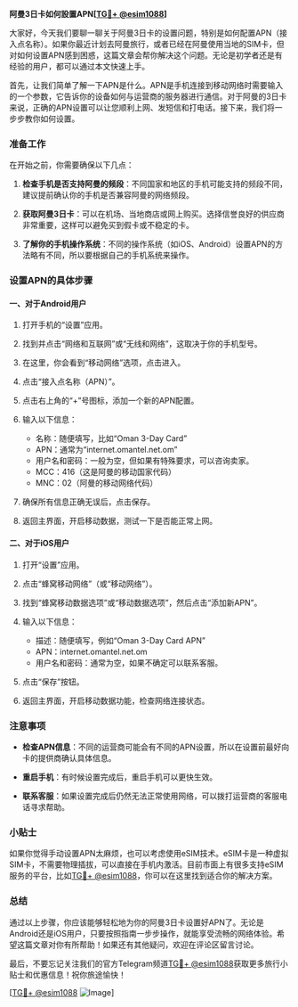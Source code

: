 **阿曼3日卡如何設置APN[[TG💪+ @esim1088](https://t.me/s/esim1088)]**

大家好，今天我们要聊一聊关于阿曼3日卡的设置问题，特别是如何配置APN（接入点名称）。如果你最近计划去阿曼旅行，或者已经在阿曼使用当地的SIM卡，但对如何设置APN感到困惑，这篇文章会帮你解决这个问题。无论是初学者还是有经验的用户，都可以通过本文快速上手。

首先，让我们简单了解一下APN是什么。APN是手机连接到移动网络时需要输入的一个参数，它告诉你的设备如何与运营商的服务器进行通信。对于阿曼的3日卡来说，正确的APN设置可以让您顺利上网、发短信和打电话。接下来，我们将一步步教你如何设置。

### 准备工作

在开始之前，你需要确保以下几点：

1. **检查手机是否支持阿曼的频段**：不同国家和地区的手机可能支持的频段不同，建议提前确认你的手机是否兼容阿曼的网络频段。
   
2. **获取阿曼3日卡**：可以在机场、当地商店或网上购买。选择信誉良好的供应商非常重要，这样可以避免买到假卡或不稳定的卡。

3. **了解你的手机操作系统**：不同的操作系统（如iOS、Android）设置APN的方法略有不同，所以要根据自己的手机系统来操作。

### 设置APN的具体步骤

#### 一、对于Android用户

1. 打开手机的“设置”应用。

2. 找到并点击“网络和互联网”或“无线和网络”，这取决于你的手机型号。

3. 在这里，你会看到“移动网络”选项，点击进入。

4. 点击“接入点名称（APN）”。

5. 点击右上角的“+”号图标，添加一个新的APN配置。

6. 输入以下信息：
   - 名称：随便填写，比如“Oman 3-Day Card”
   - APN：通常为“internet.omantel.net.om”
   - 用户名和密码：一般为空，但如果有特殊要求，可以咨询卖家。
   - MCC：416（这是阿曼的移动国家代码）
   - MNC：02（阿曼的移动网络代码）

7. 确保所有信息正确无误后，点击保存。

8. 返回主界面，开启移动数据，测试一下是否能正常上网。

#### 二、对于iOS用户

1. 打开“设置”应用。

2. 点击“蜂窝移动网络”（或“移动网络”）。

3. 找到“蜂窝移动数据选项”或“移动数据选项”，然后点击“添加新APN”。

4. 输入以下信息：
   - 描述：随便填写，例如“Oman 3-Day Card APN”
   - APN：internet.omantel.net.om
   - 用户名和密码：通常为空，如果不确定可以联系客服。

5. 点击“保存”按钮。

6. 返回主界面，开启移动数据功能，检查网络连接状态。

### 注意事项

- **检查APN信息**：不同的运营商可能会有不同的APN设置，所以在设置前最好向卡的提供商确认具体信息。
  
- **重启手机**：有时候设置完成后，重启手机可以更快生效。

- **联系客服**：如果设置完成后仍然无法正常使用网络，可以拨打运营商的客服电话寻求帮助。

### 小贴士

如果你觉得手动设置APN太麻烦，也可以考虑使用eSIM技术。eSIM卡是一种虚拟SIM卡，不需要物理插拔，可以直接在手机内激活。目前市面上有很多支持eSIM服务的平台，比如[TG💪+ @esim1088](https://t.me/s/esim1088)，你可以在这里找到适合你的解决方案。

### 总结

通过以上步骤，你应该能够轻松地为你的阿曼3日卡设置好APN了。无论是Android还是iOS用户，只要按照指南一步步操作，就能享受流畅的网络体验。希望这篇文章对你有所帮助！如果还有其他疑问，欢迎在评论区留言讨论。

最后，不要忘记关注我们的官方Telegram频道[TG💪+ @esim1088](https://t.me/s/esim1088)获取更多旅行小贴士和优惠信息！祝你旅途愉快！

[[TG💪+ @esim1088](https://t.me/s/esim1088) ![Image](https://i.postimg.cc/4NQfJmqS/Snipaste-2025-05-13-00-14-12.png)]
